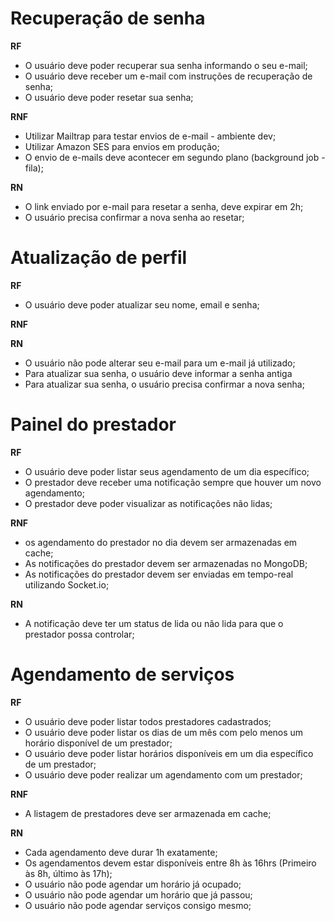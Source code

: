 # Recuperação de senha

  **RF**
   - O usuário deve poder recuperar sua senha informando o seu e-mail;
   - O usuário deve receber um e-mail com instruções de recuperação de senha;
   - O usuário deve poder resetar sua senha;

  **RNF**
  - Utilizar Mailtrap para testar envios de e-mail - ambiente dev;
  - Utilizar Amazon SES para envios em produção;
  - O envio de e-mails deve acontecer em segundo plano (background job - fila);


  **RN**
  - O link enviado por e-mail para resetar a senha, deve expirar em 2h;
  - O usuário precisa confirmar a nova senha ao resetar;

# Atualização de perfil

**RF**
- O usuário deve poder atualizar seu nome, email e senha;

**RNF**

**RN**
- O usuário não pode alterar seu e-mail para um e-mail já utilizado;
- Para atualizar sua senha, o usuário deve informar a senha antiga
- Para atualizar sua senha, o usuário precisa confirmar a nova senha;

# Painel do prestador

**RF**

- O usuário deve poder listar seus agendamento de um dia específico;
- O prestador deve receber uma notificação sempre que houver um novo agendamento;
- O prestador deve poder visualizar as notificações não lidas;

**RNF**

- os agendamento do prestador no dia devem ser armazenadas em cache;
- As notificações do prestador devem ser armazenadas no MongoDB;
- As notificações do prestador devem ser enviadas em tempo-real utilizando Socket.io;

**RN**

- A notificação deve ter um status de lida ou não lida para que o prestador possa controlar;


# Agendamento de serviços

**RF**
- O usuário deve poder listar todos prestadores cadastrados;
- O usuário deve poder listar os dias de um mês com pelo menos um horário disponível de um prestador;
- O usuário deve poder listar horários disponíveis em um dia específico de um prestador;
- O usuário deve poder realizar um agendamento com um prestador;

**RNF**
- A listagem de prestadores deve ser armazenada em cache;

**RN**
- Cada agendamento deve durar 1h exatamente;
- Os agendamentos devem estar disponíveis entre 8h às 16hrs (Primeiro às 8h, último às 17h);
- O usuário não pode agendar um horário já ocupado;
- O usuário não pode agendar um horário que já passou;
- O usuário não pode agendar serviços consigo mesmo;

